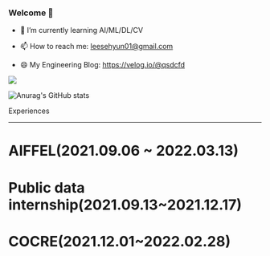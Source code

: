 ### Welcome 👋

- 🌱 I’m currently learning AI/ML/DL/CV

- 📫 How to reach me: leesehyun01@gmail.com

- 😄 My Engineering Blog: https://velog.io/@qsdcfd

<!--
**qsdcfd/qsdcfd** is a ✨ _special_ ✨ repository because its `README.md` (this file) appears on your GitHub profile.

Here are some ideas to get you started:

- 🔭 I’m currently working on ...
- 🌱 I’m currently learning AI/ML/DL/CV 
- 👯 I’m looking to collaborate on ...
- 🤔 I’m looking for help with ...
- 💬 Ask me about ...
- 📫 How to reach me: leesehyun01@gmail.com
- 😄 Pronouns: ...
- ⚡ Fun fact: ...
-->
<img src="https://img.shields.io/badge/Computer Vision-3DDC84?style=flat-square&logo=Computer Vision&logoColor=white"/>


![Anurag's GitHub stats](https://github-readme-stats.vercel.app/api?username=qsdcfd&show_icons=true&theme=radical)



Experiences

--- 

# AIFFEL(2021.09.06 ~ 2022.03.13)

# Public data internship(2021.09.13~2021.12.17)

# COCRE(2021.12.01~2022.02.28)

